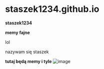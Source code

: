 # staszek1234.github.io
**staszek1234**

**memy fajne**

lol

nazywam się staszek

**tutaj będą memy i tyle**
![image](https://user-images.githubusercontent.com/105422306/169108614-3d4f0723-1075-4e0d-96e7-4256c265ce65.png)

